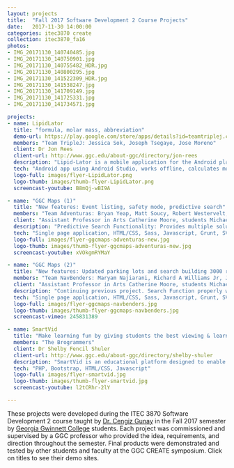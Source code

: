 ```yaml
---
layout: projects
title:  "Fall 2017 Software Development 2 Course Projects"
date:   2017-11-30 14:00:00
categories: itec3870 create
collection: itec3870_fa16
photos:
- IMG_20171130_140740485.jpg
- IMG_20171130_140750901.jpg
- IMG_20171130_140755482_HDR.jpg
- IMG_20171130_140800295.jpg
- IMG_20171130_141522309_HDR.jpg
- IMG_20171130_141538247.jpg
- IMG_20171130_141709149.jpg
- IMG_20171130_141725331.jpg
- IMG_20171130_141734571.jpg

projects:
- name: LipidLator
  title: "formula, molar mass, abbreviation"
  demo-url: https://play.google.com/store/apps/details?id=teamtriplej.com.lipidlator21&hl=en
  members: "Team TripleJ: Jessica Sok, Joseph Tsegaye, Jose Moreno"
  client: Dr Jon Rees
  client-url: http://www.ggc.edu/about-ggc/directory/jon-rees
  description: "Lipid-Lator is a mobile application for the Android platform currently available on the Google Play Store. This application was designed for Dr. Jon Rees who needs this application to be able to perform daily tasks at his current employment. Due to the nature of the app, it can also be of use to many people around the world as it is a utility application. With Lipid-Lator, one is able to calculate the abbreviation, formula, and monoisotopic molar mass of over 97 million different combinations of lipids. All of the data is completely offline so there is no need for any internet connection at all. This application can and will help many chemists easily and rapidly find the information they need."
  tech: "Android app using Android Studio, works offline, calculates molar masses of over 97 million different combinations of options"
  logo-full: images/flyer-LipidLator.png
  logo-thumb: images/thumb-flyer-LipidLator.png
  screencast-youtube: B8mQj-wBI9A

- name: "GGC Maps (1)"
  title: "New features: Event listing, safety mode, predictive search"
  members: "Team Adventuras: Bryan Yeap, Matt Soucy, Robert Westervelt, Nilaja Williams"
  client: "Assistant Professor in Arts Catherine Moore, students Michael Deiters and David Rivera Rocha"
  description: "Predictive Search Functionality: Provides multiple solutions based on current input by the user. User input can be at any place within the provided solutions. Safety Mode: Provides an overlay of safety related items. Items include AEDs, Fire Extinguishers, Fire Alarms, Trauma Kits, and Safety Shelters. Event Information Tab: Provides event information related to events held on GGC campus. Event list changes depending on the building being accessed. Provides events up to 2 weeks ahead of current date. Functional Service Worker: Checks all cache versions in the users browser and deletes any old versions. Additional files for cache. Updated Building Legend: Add locations and building labels. Turns off if parking legend is on, vice versa."
  tech: "Single page application, HTML/CSS, Sass, Javascript, Grunt, SVG, Selenium and BrowserStack testing"
  logo-full: images/flyer-ggcmaps-adventuras-new.jpg
  logo-thumb: images/thumb-flyer-ggcmaps-adventuras-new.jpg
  screencast-youtube: xVOkgmRYMaY

- name: "GGC Maps (2)"
  title: "New features: Updated parking lots and search building 3000 rooms"
  members: "Team NavBenders: Maryam Najiarani, Richard A Williams Jr, Joseph Pelletier"
  client: "Assistant Professor in Arts Catherine Moore, students Michael Deiters and David Rivera Rocha"
  description: "Continuing previous project. Search Function properly works in all buildings and now for 3000 building. An updated look to all parking lots with accurate handicap, staff/faculty parking, etc. New updated legend for all parking lots."
  tech: "Single page application, HTML/CSS, Sass, Javascript, Grunt, SVG, Selenium and BrowserStack testing"
  logo-full: images/flyer-ggcmaps-navbenders.jpg
  logo-thumb: images/thumb-flyer-ggcmaps-navbenders.jpg
  screencast-vimeo: 245831389 

- name: SmartVid
  title: "Make learning fun by giving students the best viewing & learning experience"
  members: "The Brogrammers"
  client: Dr Shelby Fencil Shuler
  client-url: http://www.ggc.edu/about-ggc/directory/shelby-shuler
  description: "SmartVid is an educational platform designed to enable professors to create a more interactive learning experience by uploading videos to be viewed by their active classes. The benefit of SmartVid is that the videos created by the professors will be tailored toward the classes they teach, providing a personalized resource where students can access the material their professors are teaching. Additionally, professors will be able to monitor the activity of their students via progress bars showing how much of the video (and which part) the students have viewed. This will be coupled with periodically introduced quizzes as the video is viewed, designed by the professor(s). A professor would then be able to decide what action would be taken if the student fails the quiz (IE: the student must re-watch the video, the quiz must be immediately retaken, etc.)."
  tech: "PHP, Bootstrap, HTML/CSS, Javascript"
  logo-full: images/flyer-smartvid.jpg
  logo-thumb: images/thumb-flyer-smartvid.jpg
  screencast-youtube: l2tCRhr-2lY

---
```


These projects were developed during the ITEC 3870 Software
Development 2 course taught by [Dr. Cengiz Gunay][gunay-ggc] in the
Fall 2017 semester by [Georgia Gwinnett College][ggc] students. Each
project was commissioned and supervised by a GGC professor who
provided the idea, requirements, and direction throughout the
semester. Final products were demonstrated and tested by other
students and faculty at the GGC CREATE symposium. Click on
titles to see their demo sites.

  <!-- lightgallery -->
  <script src="https://code.jquery.com/jquery-2.2.4.min.js"></script>
  <script src="https://cdn.jsdelivr.net/lightgallery/1.3.7/js/lightgallery.min.js"></script>  
  <script src="https://cdn.jsdelivr.net/g/lg-zoom"></script>  

  <script type="text/javascript">
    $(document).ready(function() {
    $("body").lightGallery({
	zoom: true,
	selector: 'a#lightgallery',
	selectWithin: 'body'
    }); 
    });
  </script>

[ggc]:		http://www.ggc.edu
[gunay-ggc]: 	http://www.ggc.edu/about-ggc/directory/cengiz-gunay
